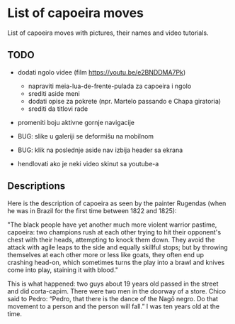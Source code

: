 # List of capoeira moves

List of capoeira moves with pictures, their names and video tutorials.

## TODO

- dodati ngolo videe (film https://youtu.be/e2BNDDMA7Pk)
  - napraviti meia-lua-de-frente-pulada za capoeira i ngolo
  - srediti aside meni
  - dodati opise za pokrete (npr. Martelo passando e Chapa giratoria)
  - srediti da titlovi rade
- promeniti boju aktivne gornje navigacije
- BUG: slike u galeriji se deformišu na mobilnom
- BUG: klik na poslednje aside nav izbija header sa ekrana

- hendlovati ako je neki video skinut sa youtube-a

## Descriptions

Here is the description of capoeira as seen by the painter Rugendas (when he was in Brazil for the first time between 1822 and 1825):

"The black people have yet another much more violent warrior pastime, capoeira: two champions rush at each other trying to hit their opponent's chest with their heads, attempting to knock them down. They avoid the attack with agile leaps to the side and equally skillful stops; but by throwing themselves at each other more or less like goats, they often end up crashing head-on, which sometimes turns the play into a brawl and knives come into play, staining it with blood."

 This is what happened: two guys about 19 years old passed in the street and did corta-capim. There were two men in the doorway of a store. Chico said to Pedro: “Pedro, that there is the dance of the Nagô negro. Do that movement to a person and the person will fall.” I was ten years old at the time.